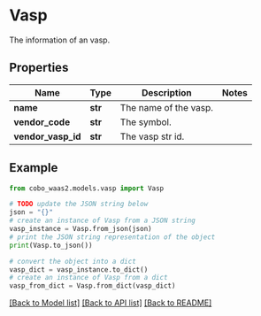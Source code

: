 # Vasp

The information of an vasp.

## Properties

Name | Type | Description | Notes
------------ | ------------- | ------------- | -------------
**name** | **str** | The name of the vasp. | 
**vendor_code** | **str** | The symbol. | 
**vendor_vasp_id** | **str** | The vasp str id. | 

## Example

```python
from cobo_waas2.models.vasp import Vasp

# TODO update the JSON string below
json = "{}"
# create an instance of Vasp from a JSON string
vasp_instance = Vasp.from_json(json)
# print the JSON string representation of the object
print(Vasp.to_json())

# convert the object into a dict
vasp_dict = vasp_instance.to_dict()
# create an instance of Vasp from a dict
vasp_from_dict = Vasp.from_dict(vasp_dict)
```
[[Back to Model list]](../README.md#documentation-for-models) [[Back to API list]](../README.md#documentation-for-api-endpoints) [[Back to README]](../README.md)


